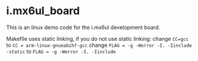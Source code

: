 # i.mx6ul_board
This is an linux demo code for the i.mx6ul development board.

Makefile uses static linking, if you do not use static linking:
  change `CC=gcc` to `CC = arm-linux-gnueabihf-gcc`
  change `FLAG = -g -Werror -I. -Iinclude -static` to `FLAG = -g -Werror -I. -Iinclude`
  